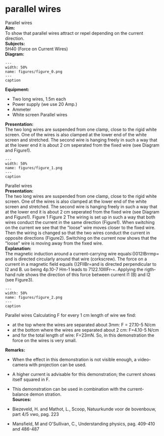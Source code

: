 # parallel wires 
 Parallel wires   
<b> Aim: </b>  
 To show that parallel wires attract or repel depending on the current direction.    
<b> Subjects: </b>  
 5H40 (Force on Current Wires)   
<b> Diagram: </b>  
   
```{figure} figures/figure_0.png  
---  
width: 50%  
name: figures/figure_0.png  
---  
caption  
``` 
      
<b> Equipment: </b>  
 
 *  Two long wires, 1.5m each 
 *  Power supply (we use 20 Amp.) 
 *  Ammeter 
 *  White screen Parallel wires
    
<b> Presentation: </b>  
 The two long wires are suspended from one clamp, close to the rigid white screen. One of the wires is also clamped at the lower end of the white screen and stretched. The second wire is hanging freely in such a way that at the lower end it is about 2 cm seperated from the fixed wire (see Diagram and Figure1).      
```{figure} figures/figure_1.png  
---  
width: 50%  
name: figures/figure_1.png  
---  
caption  
``` 
 Parallel wires    
<b> Presentation: </b>  
 The two long wires are suspended from one clamp, close to the rigid white screen. One of the wires is also clamped at the lower end of the white screen and stretched. The second wire is hanging freely in such a way that at the lower end it is about 2 cm seperated from the fixed wire (see Diagram and Figure1).     Figure 1 Figure 2  The wiring is set up in such a way that both wires conduct the current in the same direction (Figure1). When switching on the current we see that the "loose" wire moves closer to the fixed wire. Then the wiring is changed so that the two wires conduct the current in opposite directions (Figure2). Switching on the current now shows that the "loose" wire is moving away from the fixed wire.    
<b> Explanation: </b>  
 The magnetic induction around a current-carrying wire equals:()012IBrrmp= and is directed circularly around that wire (corkscrew). The force on a current in a magnetic field equals ()2FIlBr=and is directed perpendicular to I2 and B. uo being 4p.10-7 Hm-1 leads to 7122.10IIlFr-=. Applying the rigth-hand rule shows the direction of this force between current I1 (B) and I2 (see Figure3).      
```{figure} figures/figure_2.png  
---  
width: 50%  
name: figures/figure_2.png  
---  
caption  
``` 
 Parallel wires    Calculating F for every 1 cm length of wire we find: 
 *  at the top where the wires are separated about 3mm: F = 27.10-5 N/cm  
 *  at the bottom where the wires are separated about 2 cm: F=4.10-5 N/cm 
 *  and for the total length of wire: F=23mN. So, in this demonstration the force on the wires is very small.
    
<b> Remarks: </b>  
 
 *  When the effect in this demonstration is not visible enough, a video-camera with projection can be used. 
 *  A higher current is advisable for this demonstration; the current shows itself squared in F. 
 *  This demonstration can be used in combination with the current-balance demon
stration.   
<b> Sources: </b>  
 
 *  Biezeveld, H. and Mathot, L., Scoop, Natuurkunde voor de bovenbouw, part 4/5 vwo, pag. 223 
 *  Mansfield, M and O'Sullivan, C., Understanding physics, pag. 409-410 and 486-487
  
